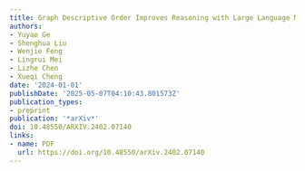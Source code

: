 ```yaml
---
title: Graph Descriptive Order Improves Reasoning with Large Language Model
authors:
- Yuyao Ge
- Shenghua Liu
- Wenjie Feng
- Lingrui Mei
- Lizhe Chen
- Xueqi Cheng
date: '2024-01-01'
publishDate: '2025-05-07T04:10:43.801573Z'
publication_types:
- preprint
publication: '*arXiv*'
doi: 10.48550/ARXIV.2402.07140
links:
- name: PDF
  url: https://doi.org/10.48550/arXiv.2402.07140
---
```

